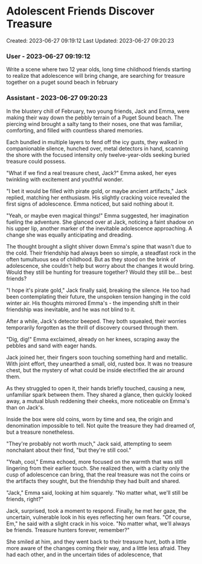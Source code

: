 # Adolescent Friends Discover Treasure

Created: 2023-06-27 09:19:12
Last Updated: 2023-06-27 09:20:23

### User - 2023-06-27 09:19:12

Write a scene where two 12 year olds, long time childhood friends starting to realize that adolescence will bring change, are searching for treasure together on a puget sound beach in february

### Assistant - 2023-06-27 09:20:23

In the blustery chill of February, two young friends, Jack and Emma, were making their way down the pebbly terrain of a Puget Sound beach. The piercing wind brought a salty tang to their noses, one that was familiar, comforting, and filled with countless shared memories.

Each bundled in multiple layers to fend off the icy gusts, they walked in companionable silence, hunched over, metal detectors in hand, scanning the shore with the focused intensity only twelve-year-olds seeking buried treasure could possess.

"What if we find a real treasure chest, Jack?" Emma asked, her eyes twinkling with excitement and youthful wonder.

"I bet it would be filled with pirate gold, or maybe ancient artifacts," Jack replied, matching her enthusiasm. His slightly cracking voice revealed the first signs of adolescence. Emma noticed, but said nothing about it.

"Yeah, or maybe even magical things!" Emma suggested, her imagination fueling the adventure. She glanced over at Jack, noticing a faint shadow on his upper lip, another marker of the inevitable adolescence approaching. A change she was equally anticipating and dreading.

The thought brought a slight shiver down Emma's spine that wasn't due to the cold. Their friendship had always been so simple, a steadfast rock in the often tumultuous sea of childhood. But as they stood on the brink of adolescence, she couldn't help but worry about the changes it would bring. Would they still be hunting for treasure together? Would they still be… best friends?

"I hope it's pirate gold," Jack finally said, breaking the silence. He too had been contemplating their future, the unspoken tension hanging in the cold winter air. His thoughts mirrored Emma's - the impending shift in their friendship was inevitable, and he was not blind to it.

After a while, Jack's detector beeped. They both squealed, their worries temporarily forgotten as the thrill of discovery coursed through them.

"Dig, dig!" Emma exclaimed, already on her knees, scraping away the pebbles and sand with eager hands.

Jack joined her, their fingers soon touching something hard and metallic. With joint effort, they unearthed a small, old, rusted box. It was no treasure chest, but the mystery of what could be inside electrified the air around them.

As they struggled to open it, their hands briefly touched, causing a new, unfamiliar spark between them. They shared a glance, then quickly looked away, a mutual blush reddening their cheeks, more noticeable on Emma's than on Jack's.

Inside the box were old coins, worn by time and sea, the origin and denomination impossible to tell. Not quite the treasure they had dreamed of, but a treasure nonetheless.

"They're probably not worth much," Jack said, attempting to seem nonchalant about their find, "but they're still cool."

"Yeah, cool," Emma echoed, more focused on the warmth that was still lingering from their earlier touch. She realized then, with a clarity only the cusp of adolescence can bring, that the real treasure was not the coins or the artifacts they sought, but the friendship they had built and shared.

"Jack," Emma said, looking at him squarely. "No matter what, we'll still be friends, right?"

Jack, surprised, took a moment to respond. Finally, he met her gaze, the uncertain, vulnerable look in his eyes reflecting her own fears. "Of course, Em," he said with a slight crack in his voice. "No matter what, we'll always be friends. Treasure hunters forever, remember?"

She smiled at him, and they went back to their treasure hunt, both a little more aware of the changes coming their way, and a little less afraid. They had each other, and in the uncertain tides of adolescence, that

